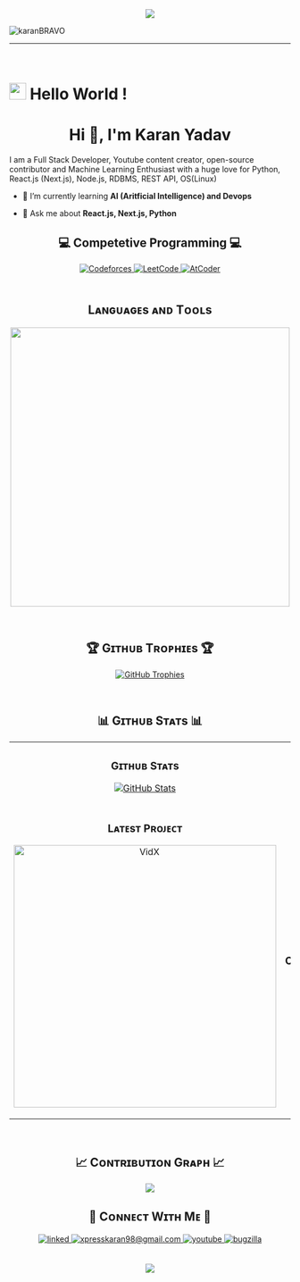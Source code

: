 <div align="center">
<img src=https://user-images.githubusercontent.com/77043443/193553031-add42aeb-63ba-4c8e-9eb3-5b5f315ccc26.png />
</div>

<!--Profile Count Badge-->
<p align="left">
  <img src="https://komarev.com/ghpvc/?username=karanBRAVO&label=Profile%20views&color=770677&style=for-the-badge&logo=star" alt="karanBRAVO" style="padding-right:20px;" />
</p>

---
<br />

<!--Start Intro-->
# <img src="https://emojis.slackmojis.com/emojis/images/1531849430/4246/blob-sunglasses.gif?1531849430" width="30"/> Hello World !
<h1 align="center">Hi 👋, I'm Karan Yadav</h1>

<p align="left">I am a Full Stack Developer, Youtube content creator, open-source contributor and Machine Learning Enthusiast with a huge love for Python, React.js (Next.js), Node.js, RDBMS, REST API, OS(Linux) </p>

- 🌱 I’m currently learning **AI (Aritficial Intelligence) and Devops**

- 💬 Ask me about **React.js, Next.js, Python**

<!--Competetive programming Section--> 

<h2 align="center">💻 Competetive Programming 💻</h2>
<div align="center">

<a href="https://codeforces.com/profile/karanyadav_bravo98" target="_blank">
  <img src="https://img.shields.io/badge/Codeforces-1F8ACB?style=for-the-badge&logo=codeforces&logoColor=white" alt="Codeforces" style="margin-bottom: 5px;" />
</a>

<a href="https://leetcode.com/Karan-Yadav/" target="_blank">
  <img src="https://img.shields.io/badge/LeetCode-FFA116?style=for-the-badge&logo=leetcode&logoColor=white" alt="LeetCode" style="margin-bottom: 5px;" />
</a>

<a href="https://atcoder.jp/users/Karan_Yadav" target="_blank">
  <img src="https://img.shields.io/badge/AtCoder-00ACD7?style=for-the-badge&logo=none&logoColor=white" alt="AtCoder" style="margin-bottom: 5px;" />
</a>

</div>

<br />

<!--Languages and Tools Section-->       
<h2 align="center">Lᴀɴɢᴜᴀɢᴇs ᴀɴᴅ Tᴏᴏʟs</h2> 
<p align="center">
<img width="500px"  src="https://skillicons.dev/icons?i=py,java,html,css,nodejs,django,solidity,postgres,vscode,docker,aws,postman,linux,git,kubernetes,c,vim,windows,vite,vercel,ts,threejs,tensorflow,tailwind,sklearn,sublime,redux,redis,react,opencv,npm,nodejs,nextjs,mongodb,materialui,md,kali,kafka,js,graphql,flask,firebase,express,cpp,blender,androidstudio&perline=10"  />
</p>
<br />

<!--Trophies Section-->   
<h2 align="center">🏆 Gɪᴛʜᴜʙ Tʀᴏᴘʜɪᴇs 🏆</h2>
<p align="center">
  <a href="https://github.com/karanBRAVO/github-profile-trophy">
    <img src="https://github-profile-trophy.vercel.app/?username=karanBRAVO&row=2&column=6&margin-w=20&margin-h=20" alt="GitHub Trophies">
  </a>
</p>
<br />

<!--Github stats Table--> 
<h2 align="center">📊 Gɪᴛʜᴜʙ Sᴛᴀᴛs 📊</h2>

<table width="100%">
  <tr>
    <td width="50%">
      <h3 align="center"><strong>Gɪᴛʜᴜʙ Sᴛᴀᴛs</strong></h3>
      <p align="center">
        <a href="https://github.com/karanBRAVO">
          <img align="center" src="https://github-readme-stats.vercel.app/api?username=karanBRAVO&count_private=true&show_icons=true&theme=nightowl" alt="GitHub Stats" />
        </a>
      </p>
    </td>
    <td width="50%">
      <h3 align="center"><strong>Sᴛʀᴇᴀᴋ Sᴛᴀᴛs</strong></h3>
      <p align="center">
        <a href="https://github.com/karanBRAVO">
          <img align="center" src="https://streak-stats.demolab.com?user=karanBRAVO&theme=nightowl" alt="Streak Stats" />
        </a>
      </p>
    </td>
  </tr>
  <tr>
    <td width="50%">
      <h3 align="center"><strong>Lᴀᴛᴇsᴛ Pʀᴏᴊᴇᴄᴛ</strong></h3>
      <p align="center">
        <a href="https://github.com/karanBRAVO/VidX">
          <img align="center" width="470" src="https://github-readme-stats.vercel.app/api/pin/?username=karanBRAVO&repo=VidX&theme=nightowl&show_owner=true" alt="VidX" />
        </a>
      </p>
    </td>
    <td width="50%">
      <h3 align="center"><strong>Tᴏᴘ Cᴏɴᴛʀɪʙᴜᴛɪᴏɴs</strong></h3>
      <p align="center">
        <a href="https://github.com/karanBRAVO">
          <img align="center" src="https://github-contributor-stats.vercel.app/api?username=karanBRAVO&limit=3&theme=nightowl&show_owner=true&combine_all_yearly_contributions=true" alt="Top Repo" />
        </a>
      </p>
    </td>
  </tr>
</table>
<br />

<!--Contribution Graph-->
<h2 align="center">📈 Cᴏɴᴛʀɪʙᴜᴛɪᴏɴ Gʀᴀᴘʜ 📈</h2>
<div align="center">
    <img src="https://github-readme-activity-graph.vercel.app/graph?username=karanBRAVO&bg_color=011627&color=79d3c3&line=c792ea&point=ffeb95&area=true&hide_border=false" border-radius="15">
</div>

<!--Contact Section--> 

<h2 align="center">🤝 Cᴏɴɴᴇᴄᴛ Wɪᴛʜ Mᴇ 🤝 </h2>
<div align="center">

<a href="www.linkedin.com/in/karanyadav98" target="_blank">
  <img src="https://img.shields.io/badge/linkedin-%231E77B5.svg?&style=for-the-badge&logo=linkedin&logoColor=white" alt=linked in style="margin-bottom: 5px;" />
</a>
  
<a href="mailto:xpresskaran98@gmail.com" target="_blank">
  <img src="https://img.shields.io/badge/Gmail-D14836?style=for-the-badge&logo=gmail&logoColor=white" alt=xpresskaran98@gmail.com mail style="margin-bottom: 5px;" />
</a>

<a href="www.youtube.com/@K.Y_KaranYadav98" target="_blank">
  <img src="https://img.shields.io/badge/YouTube-red?style=for-the-badge&logo=youtube&logoColor=white" alt=youtube style="margin-bottom: 5px;" />
</a>

<a href="https://bugzilla.mozilla.org/user_profile?user_id=762157" target="_blank">
  <img src="https://img.shields.io/badge/Bugzilla-green?style=for-the-badge&logo=bugzilla&logoColor=white" alt=bugzilla style="margin-bottom: 5px;" />
</a>

</div>

<br/>

<!--Ending--> 
<p align="center">
  <img src="https://capsule-render.vercel.app/api?type=waving&color=gradient&height=65&section=footer"/>
</p>

